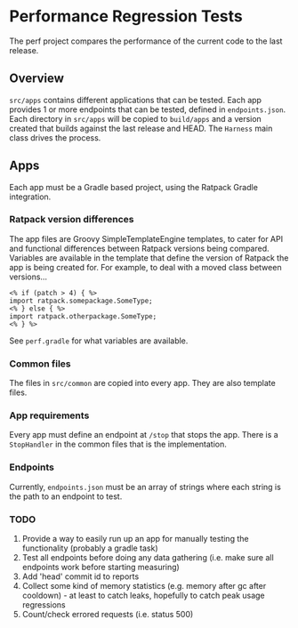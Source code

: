 # Performance Regression Tests

The perf project compares the performance of the current code to the last release.

## Overview

`src/apps` contains different applications that can be tested.
Each app provides 1 or more endpoints that can be tested, defined in `endpoints.json`.
Each directory in `src/apps` will be copied to `build/apps` and a version created that builds against the last release and HEAD.
The `Harness` main class drives the process.

## Apps

Each app must be a Gradle based project, using the Ratpack Gradle integration.

### Ratpack version differences

The app files are Groovy SimpleTemplateEngine templates, to cater for API and functional differences between Ratpack versions being compared.
Variables are available in the template that define the version of Ratpack the app is being created for.
For example, to deal with a moved class between versions…

```language-groovy
<% if (patch > 4) { %>
import ratpack.somepackage.SomeType;
<% } else { %>
import ratpack.otherpackage.SomeType;
<% } %>
```

See `perf.gradle` for what variables are available.

### Common files

The files in `src/common` are copied into every app.
They are also template files.

### App requirements

Every app must define an endpoint at `/stop` that stops the app.
There is a `StopHandler` in the common files that is the implementation.

### Endpoints

Currently, `endpoints.json` must be an array of strings where each string is the path to an endpoint to test.

### TODO

1. Provide a way to easily run up an app for manually testing the functionality (probably a gradle task)
1. Test all endpoints before doing any data gathering (i.e. make sure all endpoints work before starting measuring)
1. Add 'head' commit id to reports
1. Collect some kind of memory statistics (e.g. memory after gc after cooldown) - at least to catch leaks, hopefully to catch peak usage regressions
1. Count/check errored requests (i.e. status 500)
